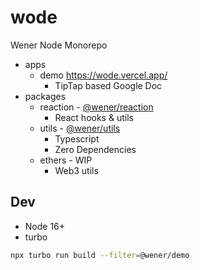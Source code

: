 # wode

Wener Node Monorepo

- apps
  - demo https://wode.vercel.app/
    - TipTap based Google Doc
- packages
  - reaction - [@wener/reaction](https://www.npmjs.com/package/@wener/reaction)
    - React hooks & utils
  - utils - [@wener/utils](https://www.npmjs.com/package/@wener/utils)
    - Typescript
    - Zero Dependencies
  - ethers - WIP
    - Web3 utils

## Dev

- Node 16+
- turbo

```bash
npx turbo run build --filter=@wener/demo
```
